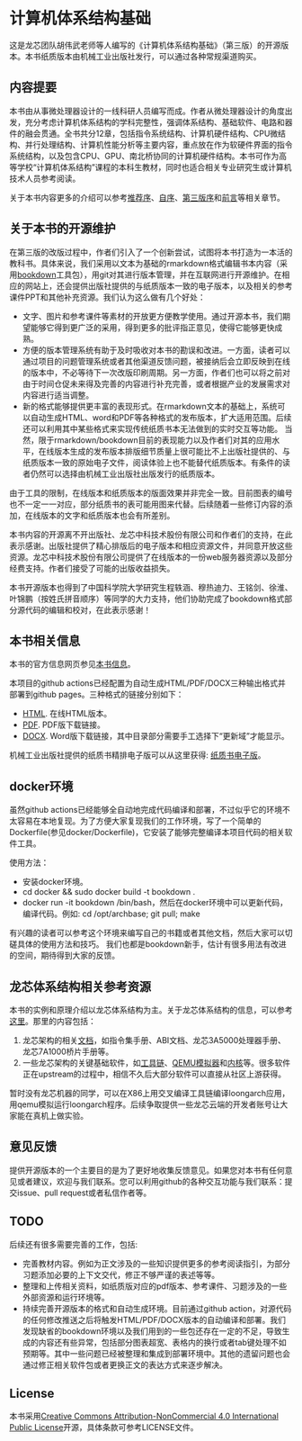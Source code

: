 # 计算机体系结构基础

这是龙芯团队胡伟武老师等人编写的《计算机体系结构基础》（第三版）的开源版本。本书纸质版本由机械工业出版社发行，可以通过各种常规渠道购买。

## 内容提要

本书由从事微处理器设计的一线科研人员编写而成。作者从微处理器设计的角度出发，充分考虑计算机体系结构的学科完整性，强调体系结构、基础软件、电路和器件的融会贯通。全书共分12章，包括指令系统结构、计算机硬件结构、CPU微结构、并行处理结构、计算机性能分析等主要内容，重点放在作为软硬件界面的指令系统结构，以及包含CPU、GPU、南北桥协同的计算机硬件结构。本书可作为高等学校“计算机体系结构”课程的本科生教材，同时也适合相关专业研究生或计算机技术人员参考阅读。

关于本书内容更多的介绍可以参考[推荐序](https://foxsen.github.io/archbase/%E6%8E%A8%E8%8D%90%E5%BA%8F.html)、[自序](https://foxsen.github.io/archbase/%E8%87%AA%E5%BA%8F.html)、[第三版序](https://foxsen.github.io/archbase/%E7%AC%AC%E4%B8%89%E7%89%88%E5%BA%8F.html)和[前言](https://foxsen.github.io/archbase/%E5%89%8D%E8%A8%80.html)等相关章节。

## 关于本书的开源维护

在第三版的改版过程中，作者们引入了一个创新尝试，试图将本书打造为一本活的教科书。具体来说，我们采用以文本为基础的rmarkdown格式编辑书本内容（采用[bookdown](https://bookdown.org)工具包），用git对其进行版本管理，并在互联网进行开源维护。在相应的网站上，还会提供出版社提供的与纸质版本一致的电子版本，以及相关的参考课件PPT和其他补充资源。我们认为这么做有几个好处：

* 文字、图片和参考课件等素材的开放更方便教学使用。通过开源本书，我们期望能够它得到更广泛的采用，得到更多的批评指正意见，使得它能够更快成熟。
* 方便的版本管理系统有助于及时吸收对本书的勘误和改进。一方面，读者可以通过项目的问题管理系统或者其他渠道反馈问题，被接纳后会立即反映到在线的版本中，不必等待下一次改版印刷周期。另一方面，作者们也可以将之前对由于时间仓促未来得及完善的内容进行补充完善，或者根据产业的发展需求对内容进行适当调整。
* 新的格式能够提供更丰富的表现形式。在rmarkdown文本的基础上，系统可以自动生成HTML、word和PDF等各种格式的发布版本，扩大适用范围。后续还可以利用其中某些格式来实现传统纸质书本无法做到的实时交互等功能。 当然，限于rmarkdown/bookdown目前的表现能力以及作者们对其的应用水平，在线版本生成的发布版本排版细节质量上很可能比不上出版社提供的、与纸质版本一致的原始电子文件，阅读体验上也不能替代纸质版本。有条件的读者仍然可以选择由机械工业出版社出版发行的纸质版本。

由于工具的限制，在线版本和纸质版本的版面效果并非完全一致。目前图表的编号也不一定一一对应，部分纸质书的表可能用图来代替。后续随着一些修订内容的添加，在线版本的文字和纸质版本也会有所差别。

本书内容的开源离不开出版社、龙芯中科技术股份有限公司和作者们的支持，在此表示感谢。出版社提供了精心排版后的电子版本和相应资源文件，并同意开放这些资源。龙芯中科技术股份有限公司提供了在线版本的一份web服务器资源以及部分经费支持。作者们接受了可能的出版收益损失。

本书开源版本也得到了中国科学院大学研究生程轶涵、穆热迪力、王铭剑、徐淮、叶锦鹏（按姓氏拼音顺序）等同学的大力支持，他们协助完成了bookdown格式部分源代码的编辑和校对，在此表示感谢！

## 本书相关信息

本书的官方信息网页参见[本书信息](https://www.loongson.cn/LoongsonLab/OpenAccessLibrary)。

本项目的github actions已经配置为自动生成HTML/PDF/DOCX三种输出格式并部署到github pages。三种格式的链接分别如下：

* [HTML](https://foxsen.github.io/archbase). 在线HTML版本。
* [PDF](https://foxsen.github.io/archbase/bookdown.pdf). PDF版下载链接。
* [DOCX](https://foxsen.github.io/archbase/bookdown.docx). Word版下载链接，其中目录部分需要手工选择下“更新域”才能显示。

机械工业出版社提供的纸质书精排电子版可以从这里获得: [纸质书电子版](https://www.loongson.cn/pdf/computer.pdf)。

## docker环境

虽然github actions已经能够全自动地完成代码编译和部署，不过似乎它的环境不太容易在本地复现。为了方便大家复现我们的工作环境，写了一个简单的Dockerfile(参见docker/Dockerfile)，它安装了能够完整编译本项目代码的相关软件工具。

使用方法：

* 安装docker环境。
* cd docker && sudo docker build -t bookdown .
* docker run -it bookdown /bin/bash，然后在docker环境中可以更新代码，编译代码。例如: cd /opt/archbase; git pull; make

有兴趣的读者可以参考这个环境来编写自己的书籍或者其他文档，然后大家可以切磋具体的使用方法和技巧。 我们也都是bookdown新手，估计有很多用法有改进的空间，期待得到大家的反馈。

## 龙芯体系结构相关参考资源

本书的实例和原理介绍以龙芯体系结构为主。关于龙芯体系结构的信息，可以参考[这里](https://github.com/loongson)。那里的内容包括：

1. 龙芯架构的相关[文档](https://github.com/loongson/LoongArch-Documentation)，如指令集手册、ABI文档、龙芯3A5000处理器手册、龙芯7A1000桥片手册等。
2. 一些龙芯架构的关键基础软件，如[工具链](https://github.com/loongson/build-tools)、[QEMU模拟器](https://github.com/foxsen/qemu-loongarch-runenv)和[内核](https://github.com/loongson/linux/tree/loongarch-next)等。很多软件正在upstream的过程中，相信不久后大部分软件可以直接从社区上游获得。

暂时没有龙芯机器的同学，可以在X86上用交叉编译工具链编译loongarch应用，用qemu模拟运行loongarch程序。后续争取提供一些龙芯云端的开发者账号让大家能在真机上做实验。

## 意见反馈

提供开源版本的一个主要目的是为了更好地收集反馈意见。如果您对本书有任何意见或者建议，欢迎与我们联系。您可以利用github的各种交互功能与我们联系：提交issue、pull request或者私信作者等。

## TODO

后续还有很多需要完善的工作，包括:

* 完善教材内容。例如为正文涉及的一些知识提供更多的参考阅读指引，为部分习题添加必要的上下文交代，修正不够严谨的表述等等。
* 整理和上传相关资料，如纸质版对应的pdf版本、参考课件、习题涉及的一些外部资源和运行环境等。
* 持续完善开源版本的格式和自动生成环境。目前通过github action，对源代码的任何修改推送之后将触发HTML/PDF/DOCX版本的自动编译和部署。我们发现缺省的bookdown环境以及我们用到的一些包还存在一定的不足，导致生成的内容还有些异常，包括部分图表超宽、表格内的换行或者tab键处理不如预期等。其中一些问题已经被整理和集成到部署环境中。其他的遗留问题也会通过修正相关软件包或者更换正文的表达方式来逐步解决。

## License

本书采用[Creative Commons Attribution-NonCommercial 4.0 International Public License](https://creativecommons.org/licenses/by-nc/4.0/legalcode)开源，具体条款可参考LICENSE文件。
